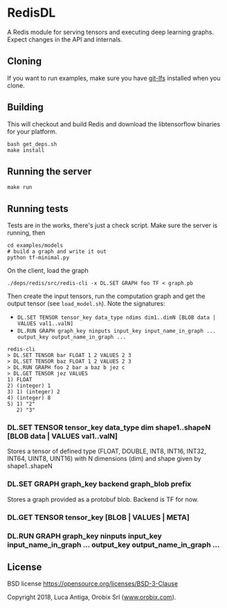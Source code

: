 # RedisDL

A Redis module for serving tensors and executing deep learning graphs.
Expect changes in the API and internals.

## Cloning
If you want to run examples, make sure you have [git-lfs](https://git-lfs.github.com) installed when you clone.

## Building
This will checkout and build Redis and download the libtensorflow binaries for your platform.
```
bash get_deps.sh
make install
```

## Running the server
```
make run
```

## Running tests
Tests are in the works, there's just a check script.
Make sure the server is running, then
```
cd examples/models
# build a graph and write it out
python tf-minimal.py
```

On the client, load the graph
```
./deps/redis/src/redis-cli -x DL.SET GRAPH foo TF < graph.pb
```

Then create the input tensors, run the computation graph and get the output tensor (see `load_model.sh`). Note the signatures: 
* `DL.SET TENSOR tensor_key data_type ndims dim1..dimN [BLOB data | VALUES val1..valN]`
* `DL.RUN GRAPH graph_key ninputs input_key input_name_in_graph ... output_key output_name_in_graph ...`
```
redis-cli
> DL.SET TENSOR bar FLOAT 1 2 VALUES 2 3
> DL.SET TENSOR baz FLOAT 1 2 VALUES 2 3
> DL.RUN GRAPH foo 2 bar a baz b jez c
> DL.GET TENSOR jez VALUES
1) FLOAT
2) (integer) 1
3) 1) (integer) 2
4) (integer) 8
5) 1) "2"
   2) "3"
```

### DL.SET TENSOR tensor_key data_type dim shape1..shapeN [BLOB data | VALUES val1..valN]
Stores a tensor of defined type (FLOAT, DOUBLE, INT8, INT16, INT32, INT64, UINT8, UINT16) with N dimensions (dim) and shape given by shape1..shapeN

### DL.SET GRAPH graph_key backend graph_blob prefix
Stores a graph provided as a protobuf blob. Backend is TF for now.

### DL.GET TENSOR tensor_key [BLOB | VALUES | META]

### DL.RUN GRAPH graph_key ninputs input_key input_name_in_graph ... output_key output_name_in_graph ...


## License

BSD license https://opensource.org/licenses/BSD-3-Clause

Copyright 2018, Luca Antiga, Orobix Srl (www.orobix.com).
